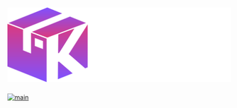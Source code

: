 ![Kopa](doc/logo2.png)
==========
[![main](https://github.com/kharf/kopa/actions/workflows/main.yaml/badge.svg)](https://github.com/kharf/kopa/actions/workflows/main.yaml)

